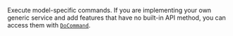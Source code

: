 Execute model-specific commands.
If you are implementing your own generic service and add features that have no built-in API method, you can access them with [`DoCommand`](/dev/reference/sdks/docommand/).
